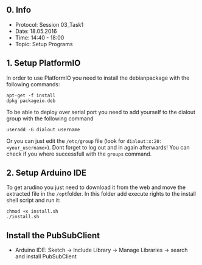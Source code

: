 ## 0. Info
- Protocol: Session 03_Task1
- Date: 18.05.2016
- Time: 14:40 - 18:00
- Topic: Setup Programs

## 1. Setup PlatformIO
In order to use PlatformIO you need to install the debianpackage with the following commands:

    apt-get -f install
    dpkg packageio.deb

To be able to deploy over serial port you need to add yourself to the dialout group with the following command

    useradd -G dialout username

Or you can just edit the `/etc/group` file (look for `dialout:x:20:<your_username>`). Dont forget to log out and in again afterwards! You can check if you where successfull with the `groups` command.

## 2. Setup Arduino IDE

To get arudino you just need to download it from the web and move the extracted file in the `/opt`folder.
In this folder add execute rights to the install shell script and run it:

    chmod +x install.sh
    ./install.sh

## Install the PubSubClient
* Arduino IDE: Sketch -> Include Library -> Manage Libraries -> search and install PubSubClient